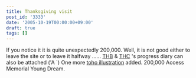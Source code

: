 ```yaml
---
title: Thanksgiving visit
post_id: '3333'
date: '2005-10-19T00:00:00+09:00'
draft: true
tags: []
---
```


If you notice it it is quite unexpectedly 200,000. Well, it is not good either to leave the site or to leave it halfway ...... [THB](/tag/thb) & [THC](https://danmaq.com/!/thC/) 's progress diary can also be attached ('A `) One more [toho illustration](/3336) added. 200,000 Access Memorial Young Dream.

